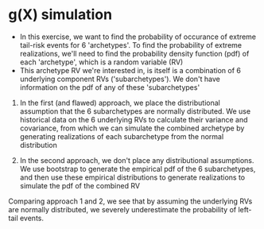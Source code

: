 # g(X) simulation

- In this exercise, we want to find the probability of occurance of extreme tail-risk events for 6 'archetypes'. To find the probability of extreme realizations, we'll need to find the probability density function (pdf) of each 'archetype', which is a random variable (RV)
- This archetype RV we're interested in, is itself is a combination of 6 underlying component RVs ('subarchetypes'). We don't have information on the pdf of any of these 'subarchetypes'

1. In the first (and flawed) approach, we place the distributional assumption that the 6 subarchetypes are normally distributed. We use historical data on the 6 underlying RVs to calculate their variance and covariance, from which we can simulate the combined archetype by generating realizations of each subarchetype from the normal distribution

2. In the second approach, we don't place any distributional assumptions. We use bootstrap to generate the empirical pdf of the 6 subarchetypes, and then use these empirical distributions to generate realizations to simulate the pdf of the combined RV

Comparing approach 1 and 2, we see that by assuming the underlying RVs are normally distributed, we severely underestimate the probability of left-tail events. 

